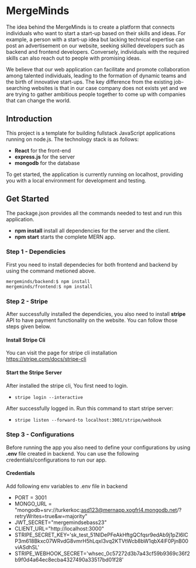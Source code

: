 # MergeMinds 

The idea behind the MergeMinds is to create a platform that connects individuals who want to start a start-up based on their skills and ideas. For example, a person with a start-up idea but lacking technical expertise can post an advertisement on our website, seeking skilled developers such as backend and frontend developers. Conversely, individuals with the required skills can also reach out to people with promising ideas.

We believe that our web application can facilitate and promote collaboration among talented individuals, leading to the formation of dynamic teams and the birth of innovative start-ups. The key difference from the existing job-searching websites is that in our case company does not exists yet and we are trying to gather ambitious people together to come up with companies that can change the world.

## Introduction

This project is a template for building fullstack JavaScript applications running on node.js. The technology stack is as follows:
- **React** for the front-end
- **express.js** for the server
- **mongodb** for the database

To get started, the application is currently running on localhost, providing you with a local environment for development and testing.

## Get Started
The package.json provides all the commands needed to test and run this application.
- **npm install** install all dependencies for the server and the client.
- **npm start** starts the complete MERN app.

### Step 1 - Dependicies
First you need to install dependecies for both frontend and backend by using the command metioned above.
```
mergeminds/backend:$ npm install
mergeminds/frontend:$ npm install
```

### Step 2 - Stripe
After successfully installed the dependicies, you also need to install **stripe** API to have payment functionality on the website. You can follow those steps given below. 

#### Install Stripe Cli
You can visit the page for stripe cli installation https://stripe.com/docs/stripe-cli

#### Start the Stripe Server
After installed the stripe cli, You first need to login.
* ```stripe login --interactive```

After successfully logged in. Run this command to start stripe server: 
* ```stripe listen --forward-to localhost:3001/stripe/webhook```


### Step 3 - Configurations

Before running the app you also need to define your configurations by using **.env** file created in backend. You can use the following credentials/configurations to run our app. 

#### Credentials

Add following env variables to .env file in backend

* PORT = 3001
* MONGO_URL = "mongodb+srv://turkerkoc:asd123@mernapp.xogfrl4.mongodb.net/?retryWrites=true&w=majority"
* JWT_SECRET="mergemindsebass23"
* CLIENT_URL="http://localhost:3000"
* STRIPE_SECRET_KEY='sk_test_51NIDePFeAkHftgQCfqsr9edAb9j1pZI6lCP3m618Bkxc07WRvdG8vmrH5hLqxI3vq2KTVtWcb8bW1qbX4lF0PjnB00viASdhSL'
* STRIPE_WEBHOOK_SECRET='whsec_0c57272d3b7a43cf59b9369c36f2b9f0d4a64ec8ecba4327490a33517bd01f28'
